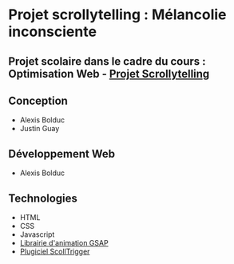 # Projet scrollytelling : Mélancolie inconsciente
## Projet scolaire dans le cadre du cours : Optimisation Web - [Projet Scrollytelling](https://tim-montmorency.com/timdoc/582-424MO/projet-scrollytelling/)
## Conception
- Alexis Bolduc
- Justin Guay
## Développement Web
- Alexis Bolduc
## Technologies
- HTML
- CSS
- Javascript
- [Librairie d'animation GSAP](https://greensock.com/gsap/)
- [Plugiciel ScollTrigger](https://greensock.com/scrolltrigger/)
